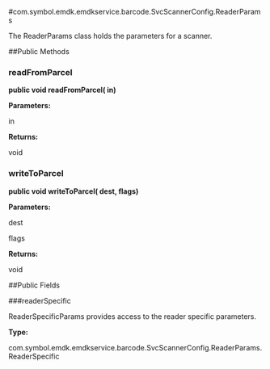 #com.symbol.emdk.emdkservice.barcode.SvcScannerConfig.ReaderParams

The ReaderParams class holds the parameters for a
 scanner.



##Public Methods

### readFromParcel

**public void readFromParcel( in)**



**Parameters:**

in

**Returns:**

void

### writeToParcel

**public void writeToParcel( dest,  flags)**



**Parameters:**

dest

flags

**Returns:**

void

##Public Fields

###readerSpecific

ReaderSpecificParams provides access to the reader specific parameters.

**Type:**

com.symbol.emdk.emdkservice.barcode.SvcScannerConfig.ReaderParams.ReaderSpecific


